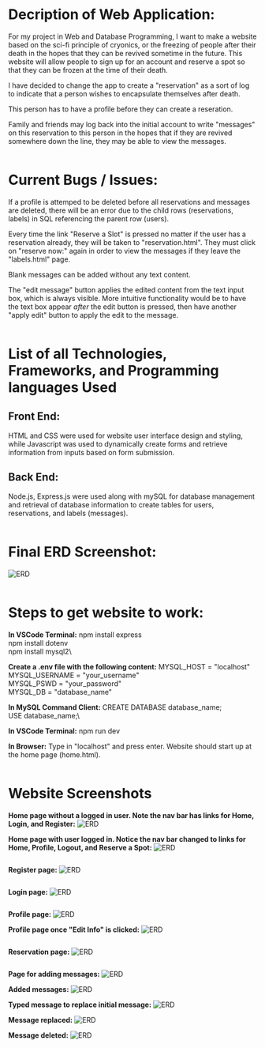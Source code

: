 **<h1>Decription of Web Application:</h1>**

For my project in Web and Database Programming, I want to make a website based on the sci-fi principle of cryonics, or the freezing of people after their death in the hopes that they can be revived sometime in the future.  This website will allow people to sign up for an account and reserve a spot so that they can be frozen at the time of their death.  

I have decided to change the app to create a "reservation" as a sort of log to indicate that a person wishes to encapsulate themselves after death.  

This person has to have a profile before they can create a reseration.

Family and friends may log back into the initial account to write "messages" on this reservation to this person in the hopes that if they are revived somewhere down the line, they may be able to view the messages.
<pre>
</pre>

**<h1>Current Bugs / Issues:</h1>**
If a profile is attemped to be deleted before all reservations and messages are deleted, there will be an error due to the child rows (reservations, labels) in SQL referencing the parent row (users).

Every time the link "Reserve a Slot" is pressed no matter if the user has a reservation already, they will be taken to "reservation.html".  They must click on "reserve now:" again in order to view the messages if they leave the "labels.html" page.

Blank messages can be added without any text content.

The "edit message" button applies the edited content from the text input box, which is always visible.  More intuitive functionality would be to have the text box appear *after* the edit button is pressed, then have another "apply edit" button to apply the edit to the message.
<pre>
</pre>

**<h1> List of all Technologies, Frameworks, and Programming languages Used</h1>**

**<h2>Front End:</h2>**
HTML and CSS were used for website user interface design and styling, while Javascript was used to dynamically create forms and retrieve information from inputs based on form submission.

**<h2>Back End:</h2>**
Node.js, Express.js were used along with mySQL for database management and retrieval of database information to create tables for users, reservations, and labels (messages).
<pre>
</pre>

**<h1>Final ERD Screenshot:</h1>**
![ERD]()

<pre>
</pre>

**<h1>Steps to get website to work:</h1>**
**In VSCode Terminal:**
npm install express\
npm install dotenv\
npm install mysql2\

**Create a .env file with the following content:**
MYSQL_HOST = "localhost"\
MYSQL_USERNAME = "your_username"\
MYSQL_PSWD = "your_password"\
MYSQL_DB = "database_name"

**In MySQL Command Client:**
CREATE DATABASE database_name;\
USE database_name;\

**In VSCode Terminal:**
npm run dev

**In Browser:**
Type in "localhost" and press enter.  Website should start up at the home page (home.html).

<pre>
</pre>

**<h1>Website Screenshots</h1>**

**Home page without a logged in user. Note the nav bar has links for Home, Login, and Register:**
![ERD]()

**Home page with user logged in. Notice the nav bar changed to links for Home, Profile, Logout, and Reserve a Spot:**
![ERD]()

<pre>
</pre>

**Register page:**
![ERD]()

<pre>
</pre>

**Login page:**
![ERD]()

<pre>
</pre>

**Profile page:**
![ERD]()

**Profile page once "Edit Info" is clicked:**
![ERD]()

<pre>
</pre>

**Reservation page:**
![ERD]()

<pre>
</pre>

**Page for adding messages:**
![ERD]()

**Added messages:**
![ERD]()

**Typed message to replace initial message:**
![ERD]()

**Message replaced:**
![ERD]()

**Message deleted:**
![ERD]()